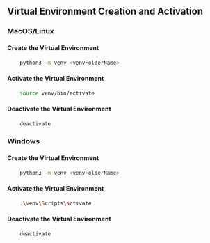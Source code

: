 ## Virtual Environment Creation and Activation

### MacOS/Linux

#### Create the Virtual Environment

```bash
    python3 -m venv <venvFolderName>
```

#### Activate the Virtual Environment

```bash
    source venv/bin/activate
```

#### Deactivate the Virtual Environment

```bash
    deactivate
```

### Windows

#### Create the Virtual Environment

```bash
    python3 -m venv <venvFolderName>
```

#### Activate the Virtual Environment

```bash
    .\venv\Scripts\activate
```

#### Deactivate the Virtual Environment

```bash
    deactivate
```
